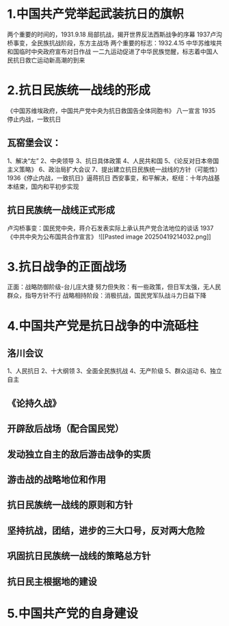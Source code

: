 # 1.中国共产党举起武装抗日的旗帜
两个重要的时间的，1931.9.18 局部抗战，揭开世界反法西斯战争的序幕
1937卢沟桥事变，全民族抗战阶段，东方主战场
两个重要的标志：1932.4.15 中华苏维埃共和国临时中央政府宣布对日作战
一二九运动促进了中华民族觉醒，标志着中国人民抗日救亡运动新高潮的到来
# 2.抗日民族统一战线的形成
《中国苏维埃政府，中国共产党中央为抗日救国告全体同胞书》
八一宣言 1935 停止内战，一致抗日
## 瓦窑堡会议：
1、解决“左”
2、中央领导
3、抗日具体政策
4、人民共和国
5、《论反对日本帝国主义策略》
6、政治局扩大会议
7、提出建立抗日民族统一战线的方针（可能性）
1936《停止内战，一致抗日》逼蒋抗日
西安事变，和平解决，枢纽：十年内战基本结束，国内和平初步实现
## 抗日民族统一战线正式形成
卢沟桥事变：国民党中央，蒋介石发表实际上承认共产党合法地位的谈话
1937《中共中央为公布国共合作宣言》
![[Pasted image 20250419214032.png]]
# 3.抗日战争的正面战场
正面：战略防御阶级-台儿庄大捷
努力但失败：有一些政策，但日军太强，无人民群众，指导方针不行
战略相持阶段：消极抗战，国民党军队战斗力日益下降
# 4.中国共产党是抗日战争的中流砥柱
## 洛川会议
1、人民抗日
2、十大纲领
3、全面全民族抗战
4、无产阶级
5、群众运动
6、独立自主
## 《论持久战》
## 开辟敌后战场（配合国民党）
## 发动独立自主的敌后游击战争的实质
## 游击战的战略地位和作用
## 抗日民族统一战线的原则和方针
## 坚持抗战，团结，进步的三大口号，反对两大危险
## 巩固抗日民族统一战线的策略总方针
## 抗日民主根据地的建设
# 5.中国共产党的自身建设
